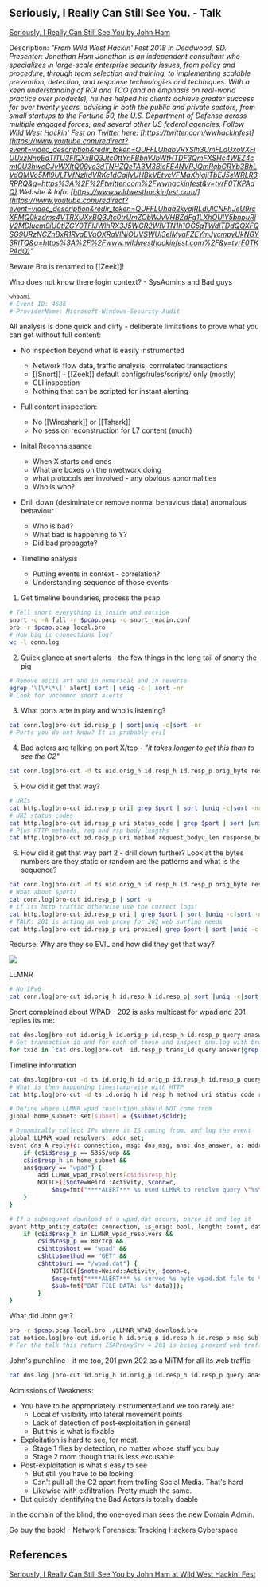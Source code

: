 ## Seriously, I Really Can Still See You. - Talk

[Seriously, I Really Can Still See You by John Ham](https://www.youtube.com/watch?v=tvrF0TKPAdQ)

Description: *"From Wild West Hackin' Fest 2018 in Deadwood, SD. Presenter: Jonathan Ham Jonathan is an independent consultant who specializes in large-scale enterprise security issues, from policy and procedure, through team selection and training, to implementing scalable prevention, detection, and response technologies and techniques. With a keen understanding of ROI and TCO (and an emphasis on real-world practice over products), he has helped his clients achieve greater success for over twenty years, advising in both the public and private sectors, from small startups to the Fortune 50, the U.S. Department of Defense across multiple engaged forces, and several other US federal agencies. Follow Wild West Hackin' Fest on Twitter here: [https://twitter.com/wwhackinfest](https://www.youtube.com/redirect?event=video_description&redir_token=QUFFLUhqbVRYSlh3UmFLdUxoVXFiUUxzNnpEdTlTU3FIQXxBQ3Jtc0ttYnFBbnVJbWtHTDF3QmFXSHc4WEZ4cmt0U3hwcGJyWXItQ09yc3dTNHZQeTA3M3BicFE4NVRJQmRqbGRYb3BhLVdQMVo5Ml9ULTVfNzltdVRKc1dCajIyUHBkVEtvcVFMaXhjajlTbEJ5eWRLR3RPRQ&q=https%3A%2F%2Ftwitter.com%2Fwwhackinfest&v=tvrF0TKPAdQ) Website & Info: [https://www.wildwesthackinfest.com/](https://www.youtube.com/redirect?event=video_description&redir_token=QUFFLUhqa2kyajRLdUlCNFhJeU9rcXFMQ0kzdms4VTRXUXxBQ3Jtc0trUmZObWJvVHBZdFg1LXhOUlY5bnpuRlV2MDlucm9iU0tiZGY0TFlJWlhRX3J5WGR2WlVTN1h1OG5qTWdlTDdQQXFQSG9URzNCZnBxR1RvaEVaOXRaVlNiOUVSWUl3elMyaFZEYmJycmpyUkNGY3RlTQ&q=https%3A%2F%2Fwww.wildwesthackinfest.com%2F&v=tvrF0TKPAdQ)"*

Beware Bro is renamed to [[Zeek]]!


Who does not know there login context? - SysAdmins and Bad guys
```powershell
whoami 
# Event ID: 4688
# ProviderName: Microsoft-Windows-Security-Audit
```

All analysis is done quick and dirty - deliberate limitations to prove what you can get without full content:
- No inspection beyond what is easily instrumented
	- Network flow data, traffic analysis, corrrelated transactions
	- [[Snort]] - [[Zeek]] default configs/rules/scripts/ only (mostly)
	- CLI inspection 
	- Nothing that can be scripted for instant alerting
- Full content inspection:
	- No [[Wireshark]] or [[Tshark]]
	- No session reconstruction for L7 content (much)

- Inital Reconnaissance
	- When X starts and ends
	- What are boxes on the nwetwork doing
	- what protocols aer involved - any obvious abnormalities
	- Who is who?
- Drill down (desiminate or remove normal behavious data) anomalous behaviour 
	- Who is bad?
	- What bad is happening to Y?
	- Did bad propagate?
- Timeline analysis
	- Putting events in context - correlation?
	- Understanding sequence of those events

1. Get timeline boundaries, process the pcap
```bash
# Tell snort everything is inside and outside
snort -q -A full -r $pcap.pacp -c snort_readin.conf
bro -r $pcap.pcap local.bro
# How big is connections log?
wc -l conn.log 
```
2. Quick glance at snort alerts - the few things in the long tail of snorty the pig
```bash
# Remove ascii art and in numerical and in reverse
egrep '\[\*\*\]' alert| sort | uniq -c | sort -nr
# Look for uncommon snort alerts
```
3. What ports arte in play and who is listening?
```bash
cat conn.log|bro-cut id.resp_p | sort|uniq -c|sort -nr
# Ports you do not know? It is probably evil
```
4. Bad actors are talking on port X/tcp - *"it takes longer to get this than to see the C2"*
```bash
cat conn.log|bro-cut -d ts uid.orig_h id.resp_h id.resp_p orig_byte resp_bytes|grep $port
```
5. How did it get that way?
```bash
# URIs
cat http.log|bro-cut id.resp_p uri| grep $port | sort |uniq -c|sort -nr
# URI status codes 
cat http.log|bro-cut id.resp_p uri status_code | grep $port | sort |uniq -c|sort -nr
# Plus HTTP methods, req and rsp body lengths
cat http.log|bro-cut id.resp_p uri method request_bodyu_len response_body_len | grep $port | sort |uniq -c|sort -nr
```
6. How did it get that way part 2 - drill down further? Look at the bytes numbers are they static or random are the patterns and what is the sequence?
```bash
cat conn.log|bro-cut -d ts uid.orig_h id.resp_h id.resp_p orig_byte resp_bytes|grep $port| head
# What about $port?
cat conn.log|bro-cut id.resp_p | sort -u
# if its http traffic otherwise use the correct logs! 
cat http.log|bro-cut id.resp_p uri | grep $port | sort |uniq -c|sort -nr |head
# TALK: 201 is acting as web proxy for 202 web surfing needs 
cat http.log|bro-cut id.resp_p uri proxied| grep $port | sort |uniq -c|sort -nr| head
```
Recurse: Why are they so EVIL and how did they get that way?

![](wwh-seriouslyireallycanstillseeyou-llmnrandwpadprimer.png)

LLMNR 
```bash
# No IPv6
cat conn.log|bro-cut id.orig_h id.resp_h id.resp_p| sort |uniq -c|sort -nr| |grep 5355 | grep -v fe80::
```

Snort complained about WPAD - 202 is asks multicast for wpad and 201 replies its me:
```bash
cat dns.log|bro-cut id.orig_h id.orig_p id.resp_h id.resp_p query anaswer|grep 5355 |grep wdap| grep -v fe80:: | grep -v - 
# Get transaction id and for each of these and inspect dns.log with bro, grepping out IPv6 and grepping in txids
for txid in `cat dns.log|bro-cut  id.resp_p trans_id query answer|grep 5355 |grep wdap| grep -v fe80:: | grep -v - | awk '{print $2}'`; do cat dns.log | bro-cut id.orig_h id.orig_p id.resp_h id.resp_p query answer| egerp [^0-9]$txid[^0-9]|grep -v 'fe80::' ; done 
```

Timeline information 
```bash
cat dns.log|bro-cut -d ts id.orig_h id.orig_p id.resp_h id.resp_p query anaswer | grep 5355 |grep wdap| grep -v fe80:: | grep -v '\-$' 
# What is then happening timestamp-wise with HTTP
cat http.log|bro-cut -d ts id.orig_h id_resp_h method uri status_code resp_mime_types response_body_len |grep wpad.dat
```

```bash
# Define where LLMNR wpad resolution should NOT come from
global home_subnet: set[subnet] = {$subnet/$cidr};

# Dynamically collect IPs where it IS coming from, and log the event
global LLMNR_wpad_resolvers: addr_set;
event dns_A_reply(c: connection, msg: dns_msg, ans: dns_answer, a: addr) {
	if (c$id$resp_p == 5355/udp &&
	c$id$resp_h in home_subnet &&
	ans$query == "wpad") {
		add LLMNR_wpad_resolvers[c$id$$resp_h];
		NOTICE([$note=Weird::Activity, $conn=c,
			$msg=fmt("****ALERT*** %s used LLMNR to resolve query \"%s\" to addr %s for %s!", c$id$resp_h ans$query, a, c$id$orig_h)]);
	} 
}

# If a subsequent download of a wpad.dat occurs, parse it and log it
event http_entity_data(c: connection, is_orig: bool, length: count, data: string) {
	if (c$id$resp_h in LLMNR_wpad_resolvers &&
		c$id$resp_p == 80/tcp &&
		c$ihttp$host == "wpad" &&
		c$http$method == "GET" &&
		c$http$uri == "/wpad.dat") {
			NOTICE([$note=Weird::Activity, $conn=c,
			$msg=fmt("****ALERT*** %s served %s byte wpad.dat file to %s via 80/tcp!", c$id$resp_h, length, c$id$orig_h),
			$sub=fmt("DAT FILE DATA: %s" data)]);
		}
}
```

What did John get?
```bash
bro -r $pcap.pcap local.bro ./LLMNR_WPAD_download.bro
cat notice.log|bro-cut id.orig_h id.orig_p id.resp_h id.resp_p msg sub| grep ALERT|head -2
# For the talk this return ISAProxySrv = 201 is being proxied web traffic which wpad.dat file
```

John's punchline - it me too, 201 pwn 202 as a MiTM for all its web traffic
```bash
cat dns.log |bro-cut id.orig_h id.orig_p id.resp_h id.resp_p query anaswer | grep 5355 |grep -i ISAProxySrv|grep -v fe80:: | grep -v - 
```


Admissions of Weakness:
- You have to be appropriately instrumented and we too rarely are:
	- Local of visibility into lateral movement points
	- Lack of detection of post-exploitation in general
	- But this is what is fixable
- Exploitation is hard to see, for most.
	- Stage 1 flies by detection, no matter whose stuff you buy
	- Stage 2 room though that is less excusable
- Post-exploitation is what's easy to see
	- But still you have to be looking!
	- Can't pull all the C2 apart from trolling Social Media. That's hard
	- Likewise with exfiltration. Pretty much the same.
- But quickly identifying the Bad Actors is totally doable 

In the domain of the blind, the one-eyed man sees the new Domain Admin.

Go buy the book! - Network Forensics: Tracking Hackers Cyberspace

## References

[Seriously, I Really Can Still See You by John Ham at Wild West Hackin' Fest](https://www.youtube.com/watch?v=tvrF0TKPAdQ)